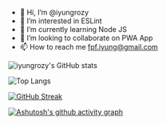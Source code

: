 - 👋 Hi, I’m @iyungrozy
- 👀 I’m interested in ESLint 
- 🌱 I’m currently learning Node JS
- 💞️ I’m looking to collaborate on PWA App
- 📫 How to reach me fpf.iyung@gmail.com

![iyungrozy's GitHub stats](https://github-readme-stats.vercel.app/api?username=iyungrozy&show_icons=true&theme=tokyonight)

![Top Langs](https://github-readme-stats.vercel.app/api/top-langs/?username=iyungrozy&layout=compact&show_icons=true&theme=tokyonight)

[![GitHub Streak](https://streak-stats.demolab.com/?user=iyungrozy)](https://git.io/streak-stats)

[![Ashutosh's github activity graph](https://github-readme-activity-graph.vercel.app/graph?username=iyungrozy)](https://github.com/ashutosh00710/github-readme-activity-graph)
<!---
iyungrozy/iyungrozy is a ✨ special ✨ repository because its `README.md` (this file) appears on your GitHub profile.
You can click the Preview link to take a look at your changes.
--->
